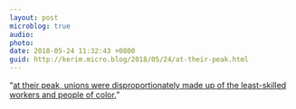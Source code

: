 ```yaml
---
layout: post
microblog: true
audio: 
photo: 
date: 2018-05-24 11:32:43 +0800
guid: http://kerim.micro.blog/2018/05/24/at-their-peak.html
---
```

“[at their peak, unions were disproportionately made up of the least-skilled workers and people of color.](https://www.thenation.com/article/there-is-power-in-a-union/)”
